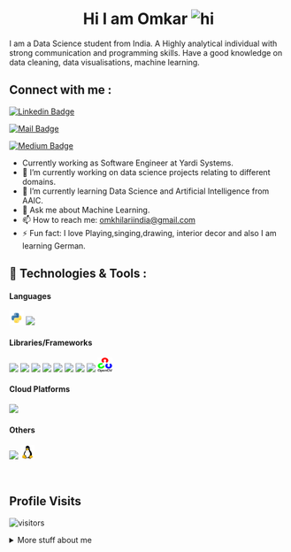 <h1 align='center'> Hi I am Omkar <img src="https://user-images.githubusercontent.com/1303154/88677602-1635ba80-d120-11ea-84d8-d263ba5fc3c0.gif" width="28px" alt="hi"></h1>


I am a Data Science student from India. A Highly analytical individual with strong communication and programming skills. Have a good knowledge on data cleaning, data visualisations, machine learning.


## Connect with me :

[![Linkedin Badge](https://img.shields.io/badge/-OmkarKhilari-0e76a8?style=flat&labelColor=0e76a8&logo=linkedin&logoColor=white)](https://www.linkedin.com/in/omkar-khilari-6b72601a6/)

[![Mail Badge](https://img.shields.io/badge/-OmkarKhilari-c0392b?style=flat&labelColor=c0392b&logo=gmail&logoColor=white)](mailto:omkhilariindia@gmail.com)

[![Medium Badge](https://img.shields.io/badge/-OmkarKhilari-000000?style=flat&logo=Medium&logoColor=white)](https://omkarkhilari.medium.com/)


- Currently working as Software Engineer at Yardi Systems.
- 🔭 I’m currently working on data science projects relating to different domains. 
- 🌱 I’m currently learning Data Science and Artificial Intelligence from AAIC. 
- 💬 Ask me about Machine Learning. 
- 📫 How to reach me: omkhilariindia@gmail.com
- ⚡ Fun fact: I love Playing,singing,drawing, interior decor and also I am learning German. 


## 🔧 Technologies & Tools :

#### Languages
<code><img height="26" src="https://raw.githubusercontent.com/github/explore/80688e429a7d4ef2fca1e82350fe8e3517d3494d/topics/python/python.png"/></code>
<code><img height="26" src="https://user-images.githubusercontent.com/4249331/52232852-e2c4f780-28bd-11e9-835d-1e3cf3e43888.png"/></code>

#### Libraries/Frameworks
<code><img height="26" src="https://upload.wikimedia.org/wikipedia/commons/thumb/0/05/Scikit_learn_logo_small.svg/1280px-Scikit_learn_logo_small.svg.png"></code>
<code><img height="26" src="https://numpy.org/images/logos/numpy.svg"></code>
<code><img height="26" src="https://upload.wikimedia.org/wikipedia/commons/thumb/2/22/Pandas_mark.svg/1200px-Pandas_mark.svg.png"></code>
<code><img height="26" src="https://upload.wikimedia.org/wikipedia/commons/thumb/8/84/Matplotlib_icon.svg/1200px-Matplotlib_icon.svg.png"></code>
<code><img height="26" src="https://user-images.githubusercontent.com/315810/92161415-9e357100-edfe-11ea-917d-f9e33fd60741.png"></code>
<code><img height="26" src="https://www.pngitem.com/pimgs/m/31-310639_pytorch-logo-png-transparent-png.png"></code>
<code><img height="26" src="https://upload.wikimedia.org/wikipedia/commons/thumb/2/2d/Tensorflow_logo.svg/1200px-Tensorflow_logo.svg.png"></code>
<code><img height="26" src="https://ih1.redbubble.net/image.405700150.0170/st,small,507x507-pad,600x600,f8f8f8.u5.jpg"></code>
<code><img height="26" src="https://raw.githubusercontent.com/github/explore/80688e429a7d4ef2fca1e82350fe8e3517d3494d/topics/opencv/opencv.png"/></code>

#### Cloud Platforms
<code><img height="26" src="https://colab.research.google.com/img/colab_favicon_256px.png"></code>

#### Others
<code><img height="26" src="https://www.psych.mcgill.ca/labs/mogillab/anaconda2/pkgs/anaconda-navigator-1.4.3-py27_0/lib/python2.7/site-packages/anaconda_navigator/static/images/anaconda-icon-1024x1024.png"></code>
<code><img height="26" src="https://raw.githubusercontent.com/github/explore/80688e429a7d4ef2fca1e82350fe8e3517d3494d/topics/linux/linux.png"/></code>

<br/>

## Profile Visits 


![visitors](https://visitor-badge.glitch.me/badge?page_id=MautKaFarishta)

<details>
<summary>
  More stuff about me
</summary>

<br>

I love sharing knowledge, It makes my Knowledge strong.

## &#x1f4c8; GitHub Stats :

<a href="https://github.com/MautKaFarishta/MautKaFarishta">
  <img align="center" src="https://github-readme-stats.vercel.app/api/top-langs/?username=MautKaFarishta&layout=compact,tex&title_color=ffffff&text_color=c9cacc&icon_color=2bbc8a&bg_color=1d1f21" />
</a>

<br>

 <a href="https://github.com/MautKaFarishta/MautKaFarishta">
  <img align="center" src="https://github-readme-stats.vercel.app/api?username=MautKaFarishta&show_icons=true&line_height=27&count_private=true&title_color=ffffff&text_color=c9cacc&icon_color=2bbc8a&bg_color=1d1f21" alt="Swastik's GitHub Stats" />
</a>  

[![Lakshmipriya's GitHub activity graph](https://activity-graph.herokuapp.com/graph?username=MautKaFarishta&theme=react-dark&hide_border=true)](https://github.com/MautKaFarishta/)
